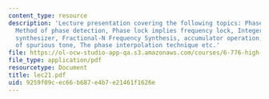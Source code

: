 ```yaml
---
content_type: resource
description: 'Lecture presentation covering the following topics: Phase-Locked Loop,
  Method of phase detection, Phase lock implies frequency lock, Integer-N Frequency
  synthesizer, Fractional-N Frequency Synthesis, accumulator operation, The issue
  of spurious tone, The phase interpolation technique etc.'
file: https://ol-ocw-studio-app-qa.s3.amazonaws.com/courses/6-776-high-speed-communication-circuits-spring-2005/9259f09cec66b687e4b7e21461f1626e_lec21.pdf
file_type: application/pdf
resourcetype: Document
title: lec21.pdf
uid: 9259f09c-ec66-b687-e4b7-e21461f1626e
---
```

